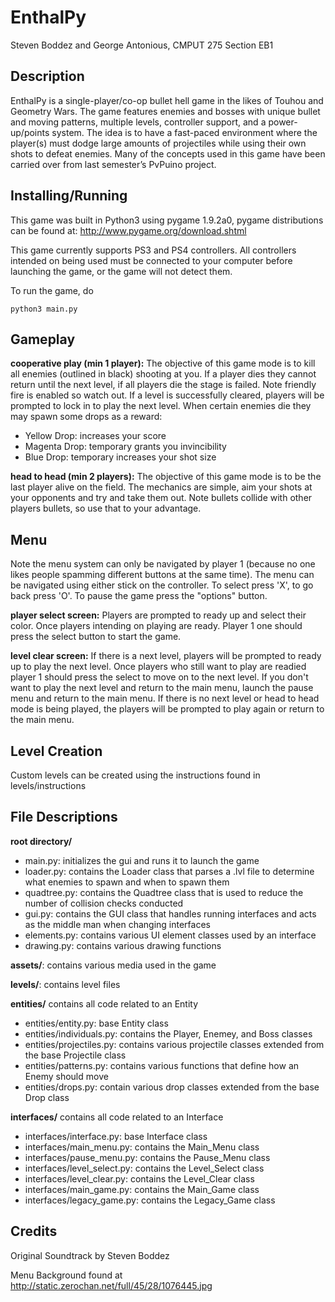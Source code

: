 EnthalPy
========
Steven Boddez and George Antonious, CMPUT 275 Section EB1

Description
-----------
EnthalPy is a single-player/co-op bullet hell game in the likes of Touhou and Geometry Wars. The game features enemies and bosses with unique bullet and moving patterns, multiple levels, controller support, and a power-up/points system. The idea is to have a fast-paced environment where the player(s) must dodge large amounts of projectiles while using their own shots to defeat enemies. Many of the concepts used in this game have been carried over from last semester’s PvPuino project.

Installing/Running
------------------
This game was built in Python3 using pygame 1.9.2a0, pygame distributions can be found at:
http://www.pygame.org/download.shtml

This game currently supports PS3 and PS4 controllers. All controllers intended on being used must be connected to your computer before launching the game, or the game will not detect them.

To run the game, do

    python3 main.py

Gameplay
--------
**cooperative play (min 1 player):**
The objective of this game mode is to kill all enemies (outlined in black) shooting at you. If a player dies they cannot return until the next level, if all players die the stage is failed. Note friendly fire is enabled so watch out. If a level is successfully cleared, players will be prompted to lock in to play the next level. When certain enemies die they may spawn some drops as a reward:
- Yellow Drop: increases your score
- Magenta Drop: temporary grants you invincibility
- Blue Drop: temporary increases your shot size

**head to head (min 2 players):** 
The objective of this game mode is to be the last player alive on the field. The mechanics are simple, aim your shots at your opponents and try and take them out. Note bullets collide with other players bullets, so use that to your advantage.

Menu
----
Note the menu system can only be navigated by player 1 (because no one likes people spamming different buttons at the same time). The menu can be navigated using either stick on the controller. To select press 'X', to go back press 'O'. To pause the game press the "options" button.

**player select screen:**
Players are prompted to ready up and select their color. Once players intending on playing are ready. Player 1 one should press the select button to start the game.

**level clear screen:**
If there is a next level, players will be prompted to ready up to play the next level. Once players who still want to play are readied player 1 should press the select to move on to the next level. If you don't want to play the next level and return to the main menu, launch the pause menu and return to the main menu. If there is no next level or head to head mode is being played, the players will be prompted to play again or return to the main menu.

Level Creation
--------------
Custom levels can be created using the instructions found in levels/instructions

File Descriptions
----------------
**root directory/**
- main.py: initializes the gui and runs it to launch the game
- loader.py: contains the Loader class that parses a .lvl file to determine what enemies to spawn and when to spawn them
- quadtree.py: contains the Quadtree class that is used to reduce the number of collision checks conducted
- gui.py: contains the GUI class that handles running interfaces and acts as the middle man when changing interfaces
- elements.py: contains various UI element classes used by an interface
- drawing.py: contains various drawing functions

**assets/**: contains various media used in the game

**levels/**: contains level files

**entities/** contains all code related to an Entity
- entities/entity.py: base Entity class
- entities/individuals.py: contains the Player, Enemey, and Boss classes
- entities/projectiles.py: contains various projectile classes extended from the base Projectile class
- entities/patterns.py: contains various functions that define how an Enemy should move
- entities/drops.py: contain various drop classes extended from the base Drop class

**interfaces/** contains all code related to an Interface
- interfaces/interface.py: base Interface class
- interfaces/main_menu.py: contains the Main_Menu class
- interfaces/pause_menu.py: contains the Pause_Menu class
- interfaces/level_select.py: contains the Level_Select class
- interfaces/level_clear.py: contains the Level_Clear class
- interfaces/main_game.py: contains the Main_Game class
- interfaces/legacy_game.py: contains the Legacy_Game class

Credits
-------
Original Soundtrack by Steven Boddez

Menu Background found at http://static.zerochan.net/full/45/28/1076445.jpg
